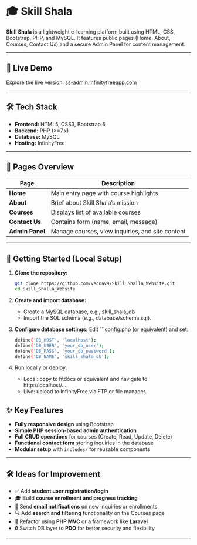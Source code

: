 # 🎓 Skill Shala

**Skill Shala** is a lightweight e-learning platform built using HTML, CSS, Bootstrap, PHP, and MySQL. It features public pages (Home, About, Courses, Contact Us) and a secure Admin Panel for content management.

---

## 🔗 Live Demo  
Explore the live version: [ss-admin.infinityfreeapp.com](https://ss-admin.infinityfreeapp.com)

---

## 🛠️ Tech Stack
- **Frontend:** HTML5, CSS3, Bootstrap 5  
- **Backend:** PHP (>=7.x)  
- **Database:** MySQL  
- **Hosting:** InfinityFree

---

## 📌 Pages Overview

| Page         | Description |
|--------------|-------------|
| **Home**     | Main entry page with course highlights |
| **About**    | Brief about Skill Shala’s mission |
| **Courses**  | Displays list of available courses |
| **Contact Us** | Contains form (name, email, message) |
| **Admin Panel** | Manage courses, view inquiries, and site content  |

---

## 🚀 Getting Started (Local Setup)

1. **Clone the repository:**
   ```bash
   git clone https://github.com/vednav9/Skill_Shalla_Website.git
   cd Skill_Shalla_Website

2. **Create and import database:**
   - Create a MySQL database, e.g., skill_shala_db
   - Import the SQL schema (e.g., database/schema.sql).

3. **Configure database settings:**
   Edit ```config.php (or equivalent) and set:
   ```bash
   define('DB_HOST', 'localhost');
   define('DB_USER', 'your_db_user');
   define('DB_PASS', 'your_db_password');
   define('DB_NAME', 'skill_shala_db');

4. Run locally or deploy:
   - Local: copy to htdocs or equivalent and navigate to http://localhost/...
   - Live: upload to InfinityFree via FTP or file manager.


## ✨ Key Features

- **Fully responsive design** using Bootstrap  
- **Simple PHP session‑based admin authentication**  
- **Full CRUD operations** for courses (Create, Read, Update, Delete)  
- **Functional contact form** storing inquiries in the database  
- **Modular setup** with `includes/` for reusable components

---

## 🛠️ Ideas for Improvement

- ✅ Add **student user registration/login**  
- 🎓 Build **course enrollment and progress tracking**  
- 📧 Send **email notifications** on new inquiries or enrollments  
- 🔍 Add **search and filtering** functionality on the Courses page  
- 🔄 Refactor using **PHP MVC** or a framework like **Laravel**  
- 🔒 Switch DB layer to **PDO** for better security and flexibility

---
